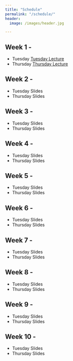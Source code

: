```yaml
---
title: "Schedule"
permalink: "/schedule/"
header:
  image: /images/header.jpg

---
```


## Week 1 -
* Tuesday <a href="https://wcresko.github.io/UO_ABS/html/weekone_a.html" >Tuesday Lecture</a>
* Thursday <a href="https://wcresko.github.io/UO_ABS/html/weekone_b.html" >Thursday Lecture</a>

## Week 2 -
* Tuesday Slides
* Thursday Slides

## Week 3 -
* Tuesday Slides
* Thursday Slides

## Week 4 -
* Tuesday Slides
* Thursday Slides

## Week 5 -
* Tuesday Slides
* Thursday Slides

## Week 6 -
* Tuesday Slides
* Thursday Slides

## Week 7 -
* Tuesday Slides
* Thursday Slides

## Week 8 -
* Tuesday Slides
* Thursday Slides

## Week 9 -
* Tuesday Slides
* Thursday Slides

## Week 10 -
* Tuesday Slides
* Thursday Slides
